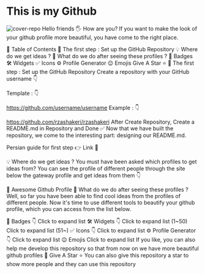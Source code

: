 # This is my Github
![cover-repo](https://github.com/user-attachments/assets/7dfc78ae-c9e0-4227-b334-a7f8a962d75c)
Hello friends 🖐️
How are you? If you want to make the look of your github profile more beautiful, you have come to the right place.

📖 Table of Contents
📌 The first step : Set up the GitHub Repository
💡 Where do we get ideas ?
🚩 What do we do after seeing these profiles ?
🧩 Badges
🛠️ Widgets
✅ Icons
⚙️ Profile Generator
😉 Emojis
Give A Star ⭐
📌 The first step : Set up the GitHub Repository
Create a repository with your GitHub username 👇



Template : 👇

https://github.com/username/username
Example : 👇

https://github.com/rzashakeri/rzashakeri
After Create Repository, Create a README.md in Repository and Done ✅
Now that we have built the repository, we come to the interesting part: designing our README.md.

Persian guide for first step 👉 Link 🔗

💡 Where do we get ideas ?
You must have been asked which profiles to get ideas from? You can see the profile of different people through the site below the gateway profile and get ideas from them 👇

🔗 Awesome Github Profile
🚩 What do we do after seeing these profiles ?
Well, so far you have been able to find cool ideas from the profiles of different people. Now it's time to use different tools to beautify your github profile, which you can access from the list below.

🧩 Badges 👇
Click to expand list
🛠️ Widgets 👇
Click to expand list (1~50)
Click to expand list (51~)
✅ Icons 👇
Click to expand list
⚙️ Profile Generator 👇
Click to expand list
😉 Emojis
Click to expand list
If you like, you can also help me develop this repository so that from now on we have more beautiful github profiles 💙
Give A Star ⭐
You can also give this repository a star to show more people and they can use this repository
